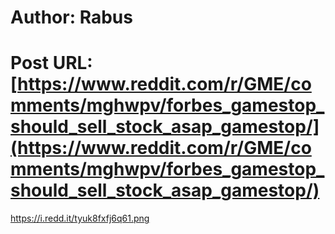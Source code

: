 # Author: Rabus
# Post URL: [https://www.reddit.com/r/GME/comments/mghwpv/forbes_gamestop_should_sell_stock_asap_gamestop/](https://www.reddit.com/r/GME/comments/mghwpv/forbes_gamestop_should_sell_stock_asap_gamestop/)


https://i.redd.it/tyuk8fxfj6q61.png